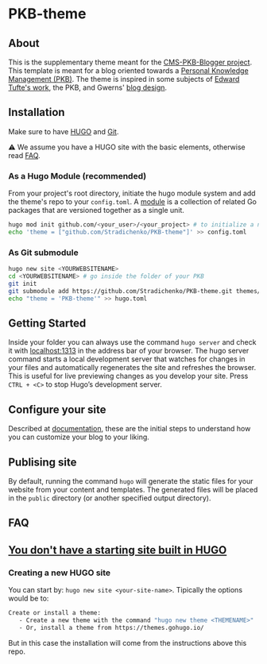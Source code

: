 # PKB-theme
## About
This is the supplementary theme meant for the [CMS-PKB-Blogger project](https://github.com/Stradichenko/PKB-Blogger/tree/main). This template is meant for a blog oriented towards a [Personal Knowledge Management (PKB)](https://www.wikiwand.com/en/Personal_knowledge_base). The theme is inspired in some subjects of [Edward Tufte's work](https://edwardtufte.github.io/tufte-css/), the PKB, and Gwerns' [blog design](https://gwern.net/design). 

## Installation
Make sure to have [HUGO](https://gohugo.io/installation/) and [Git](https://git-scm.com/book/en/v2/Getting-Started-Installing-Git).

⚠️ We assume you have a HUGO site with the basic elements, otherwise read [FAQ](#faq).

### As a Hugo Module (recommended)
From your project's root directory, initiate the hugo module system and add the theme's repo to your `config.toml`. A [module](https://gohugo.io/hugo-modules/use-modules/#article) is a collection of related Go packages that are versioned together as a single unit. 

```bash
hugo mod init github.com/<your_user>/<your_project> # to initialize a new Hugo Module.
echo 'theme = ["github.com/Stradichenko/PKB-theme"]' >> config.toml
```

### As Git submodule

```bash
hugo new site <YOURWEBSITENAME>
cd <YOURWEBSITENAME> # go inside the folder of your PKB
git init
git submodule add https://github.com/Stradichenko/PKB-theme.git themes/PKB-theme
echo "theme = 'PKB-theme'" >> hugo.toml
```
## Getting Started
Inside your <YOURWEBSITENAME> folder you can always use the command `hugo server` and check it with [localhost:1313](http://localhost:1313/) in the address bar of your browser. The hugo server command starts a local development server that watches for changes in your files and automatically regenerates the site and refreshes the browser. This is useful for live previewing changes as you develop your site. Press `CTRL + <C>` to stop Hugo’s development server.

## Configure your site
Described at [documentation](https://github.com/Stradichenko/PKB-theme/blob/main/documentation), these are the initial steps to understand how you can customize your blog to your liking.

## Publising site
By default, running the command `hugo` will generate the static files for your website from your content and templates. The generated files will be placed in the `public` directory (or another specified output directory).

## FAQ
## [You don't have a starting site built in HUGO](#creating-a-new-hugo-site)


### Creating a new HUGO site
You can start by: `hugo new site <your-site-name>`. Tipically the options would be to:

```bash
Create or install a theme:
   - Create a new theme with the command "hugo new theme <THEMENAME>"
   - Or, install a theme from https://themes.gohugo.io/
```
 But in this case the installation will come from the instructions above this repo.


